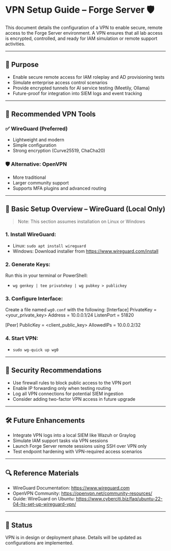 # VPN Setup Guide – Forge Server 🛡️

This document details the configuration of a VPN to enable secure, remote access to the Forge Server environment. A VPN ensures that all lab access is encrypted, controlled, and ready for IAM simulation or remote support activities.

---

## 🔧 Purpose

- Enable secure remote access for IAM roleplay and AD provisioning tests
- Simulate enterprise access control scenarios
- Provide encrypted tunnels for AI service testing (Meetily, Ollama)
- Future-proof for integration into SIEM logs and event tracking

---

## 🧱 Recommended VPN Tools

### ✅ WireGuard (Preferred)
- Lightweight and modern
- Simple configuration
- Strong encryption (Curve25519, ChaCha20)

### 🛡️ Alternative: OpenVPN
- More traditional
- Larger community support
- Supports MFA plugins and advanced routing

---

## 🔨 Basic Setup Overview – WireGuard (Local Only)

> Note: This section assumes installation on Linux or Windows

### 1. Install WireGuard:
- Linux: `sudo apt install wireguard`
- Windows: Download installer from https://www.wireguard.com/install

### 2. Generate Keys:
Run this in your terminal or PowerShell:
- `wg genkey | tee privatekey | wg pubkey > publickey`

### 3. Configure Interface:
Create a file named `wg0.conf` with the following:
[Interface]
PrivateKey = <your_private_key>
Address = 10.0.0.1/24
ListenPort = 51820

[Peer]
PublicKey = <client_public_key>
AllowedIPs = 10.0.0.2/32


### 4. Start VPN:
- `sudo wg-quick up wg0`

---

## 🔐 Security Recommendations

- Use firewall rules to block public access to the VPN port
- Enable IP forwarding only when testing routing
- Log all VPN connections for potential SIEM ingestion
- Consider adding two-factor VPN access in future upgrade

---

## 🛠️ Future Enhancements

- Integrate VPN logs into a local SIEM like Wazuh or Graylog
- Simulate IAM support tasks via VPN sessions
- Launch Forge Server remote sessions using SSH over VPN only
- Test endpoint hardening with VPN-required access scenarios

---

## 🔍 Reference Materials

- WireGuard Documentation: https://www.wireguard.com
- OpenVPN Community: https://openvpn.net/community-resources/
- Guide: WireGuard on Ubuntu: https://www.cyberciti.biz/faq/ubuntu-22-04-lts-set-up-wireguard-vpn/

---

## 📍 Status

VPN is in design or deployment phase. Details will be updated as configurations are implemented.

